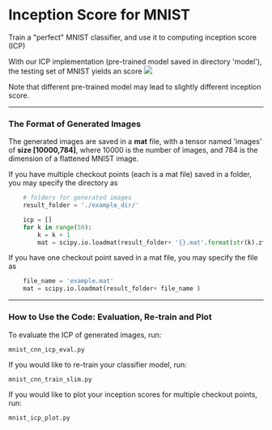 # Inception Score for MNIST

Train a "perfect" MNIST classifier, and use it to computing inception score (ICP)

With our ICP implementation (pre-trained model saved in directory 'model'), the testing set of MNIST yields an score 
<img src="https://latex.codecogs.com/gif.latex?$\bf{9.8793~\pm~0.0614}$" />

Note that different pre-trained model may lead to slightly different inception score.

-----
### The Format of Generated Images 

The generated images are saved in a **mat** file, with a tensor named 'images' of **size [10000,784]**, where 10000 is the number of images, and 784 is the dimension of a flattened MNIST image.


If you have multiple checkout points (each is a mat file) saved in a folder, you may specify the directory as

```Python
    # folders for generated images
    result_folder = './example_dir/'

    icp = []
    for k in range(50):
        k = k + 1
        mat = scipy.io.loadmat(result_folder+ '{}.mat'.format(str(k).zfill(3)))
```

If you have one checkout point saved in a mat file, you may specify the file as

```Python
    file_name = 'example.mat'
    mat = scipy.io.loadmat(result_folder+ file_name )
```

-----

### How to Use the Code: Evaluation, Re-train and Plot

To evaluate the ICP of generated images, run:

    mnist_cnn_icp_eval.py
    
If you would like to re-train your classifier model, run:

    mnist_cnn_train_slim.py
    
    
If you would like to plot your inception scores for multiple checkout points, run:

    mnist_icp_plot.py
    
